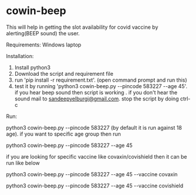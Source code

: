 # cowin-beep
This will help in getting the slot availability for covid vaccine by alerting(BEEP sound) the user.

Requirements:
Windows laptop 

Installation:
1. Install python3
2. Download the script and requirement file
3. run 'pip install -r requirement.txt'. (open command prompt and run this)
4. test it by running 'python3 cowin-beep.py --pincode 583227 --age 45'. if you hear beep sound then script is working . if you don't hear the sound  mail to sandeepyelburgi@gmail.com. stop the script by doing ctrl-c


Run:

python3 cowin-beep.py --pincode 583227 (by default it is run against 18 age). if you want to specific age group then run

python3 cowin-beep.py --pincode 583227 --age 45
 
if you are looking for specific vaccine like covaxin/covishield then it can be run like below

python3 cowin-beep.py --pincode 583227 --age 45 --vaccine covaxin 

python3 cowin-beep.py --pincode 583227 --age 45 --vaccine covishield
